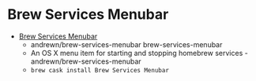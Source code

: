 # Brew Services Menubar
- [Brew Services Menubar](https://github.com/andrewn/brew-services-menubar)
  -  andrewn/brew-services-menubar brew-services-menubar
  - An OS X menu item for starting and stopping homebrew services - andrewn/brew-services-menubar
  - `brew cask install Brew Services Menubar`
